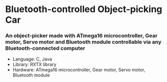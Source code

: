 # Bluetooth-controlled Object-picking Car

### An object-picker made with ATmega16 microcontroller, Gear motor, Servo motor and Bluetooth module controllable via any Bluetooth-connected computer

* Language: C, Java
* Library: RXTX library
* Hardware: ATmega16 microcontroller, Gear motor, Servo motor, Bluetooth module
